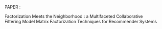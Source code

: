 PAPER :

Factorization Meets the Neighborhood : a Multifaceted Collaborative Filtering Model
Matrix Factorization Techniques for Recommender Systems

